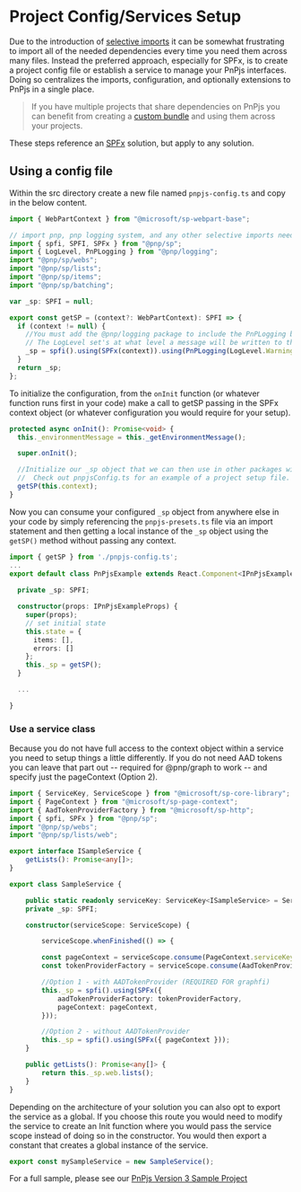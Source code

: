 # Project Config/Services Setup

Due to the introduction of [selective imports](./selective-imports.md) it can be somewhat frustrating to import all of the needed dependencies every time you need them across many files. Instead the preferred approach, especially for SPFx, is to create a project config file or establish a service to manage your PnPjs interfaces. Doing so centralizes the imports, configuration, and optionally extensions to PnPjs in a single place.

> If you have multiple projects that share dependencies on PnPjs you can benefit from creating a [custom bundle](./custom-bundle.md) and using them across your projects.

These steps reference an [SPFx](https://docs.microsoft.com/sharepoint/dev/spfx/sharepoint-framework-overview) solution, but apply to any solution.

## Using a config file

Within the src directory create a new file named `pnpjs-config.ts` and copy in the below content.

```TypeScript
import { WebPartContext } from "@microsoft/sp-webpart-base";

// import pnp, pnp logging system, and any other selective imports needed
import { spfi, SPFI, SPFx } from "@pnp/sp";
import { LogLevel, PnPLogging } from "@pnp/logging";
import "@pnp/sp/webs";
import "@pnp/sp/lists";
import "@pnp/sp/items";
import "@pnp/sp/batching";

var _sp: SPFI = null;

export const getSP = (context?: WebPartContext): SPFI => {
  if (context != null) {
    //You must add the @pnp/logging package to include the PnPLogging behavior it is no longer a peer dependency
    // The LogLevel set's at what level a message will be written to the console
    _sp = spfi().using(SPFx(context)).using(PnPLogging(LogLevel.Warning));
  }
  return _sp;
};
```

To initialize the configuration, from the `onInit` function (or whatever function runs first in your code) make a call to getSP passing in the SPFx context object (or whatever configuration you would require for your setup).

```TypeScript
protected async onInit(): Promise<void> {
  this._environmentMessage = this._getEnvironmentMessage();

  super.onInit();

  //Initialize our _sp object that we can then use in other packages without having to pass around the context.
  //  Check out pnpjsConfig.ts for an example of a project setup file.
  getSP(this.context);
}
```

Now you can consume your configured `_sp` object from anywhere else in your code by simply referencing the `pnpjs-presets.ts` file via an import statement and then getting a local instance of the `_sp` object using the `getSP()` method without passing any context.

```TypeScript
import { getSP } from './pnpjs-config.ts';
...
export default class PnPjsExample extends React.Component<IPnPjsExampleProps, IIPnPjsExampleState> {
  
  private _sp: SPFI;

  constructor(props: IPnPjsExampleProps) {
    super(props);
    // set initial state
    this.state = {
      items: [],
      errors: []
    };
    this._sp = getSP();
  }

  ...

}
```

### Use a service class

Because you do not have full access to the context object within a service you need to setup things a little differently. If you do not need AAD tokens you can leave that part out -- required for @pnp/graph to work -- and specify just the pageContext (Option 2).

```TypeScript
import { ServiceKey, ServiceScope } from "@microsoft/sp-core-library";
import { PageContext } from "@microsoft/sp-page-context";
import { AadTokenProviderFactory } from "@microsoft/sp-http";
import { spfi, SPFx } from "@pnp/sp";
import "@pnp/sp/webs";
import "@pnp/sp/lists/web";

export interface ISampleService {
    getLists(): Promise<any[]>;
}

export class SampleService {

    public static readonly serviceKey: ServiceKey<ISampleService> = ServiceKey.create<ISampleService>('SPFx:SampleService', SampleService);
    private _sp: SPFI;

    constructor(serviceScope: ServiceScope) {

        serviceScope.whenFinished(() => {

        const pageContext = serviceScope.consume(PageContext.serviceKey);
        const tokenProviderFactory = serviceScope.consume(AadTokenProviderFactory.serviceKey);

        //Option 1 - with AADTokenProvider (REQUIRED FOR graphfi)
        this._sp = spfi().using(SPFx({
            aadTokenProviderFactory: tokenProviderFactory,
            pageContext: pageContext,
        }));

        //Option 2 - without AADTokenProvider
        this._sp = spfi().using(SPFx({ pageContext }));
    }

    public getLists(): Promise<any[]> {
        return this._sp.web.lists();
    }
}
```

Depending on the architecture of your solution you can also opt to export the service as a global. If you choose this route you would need to modify the service to create an Init function where you would pass the service scope instead of doing so in the constructor. You would then export a constant that creates a global instance of the service.

```ts
export const mySampleService = new SampleService();
```

For a full sample, please see our [PnPjs Version 3 Sample Project](https://github.com/pnp/sp-dev-fx-webparts/tree/main/samples/react-pnp-js-sample)
